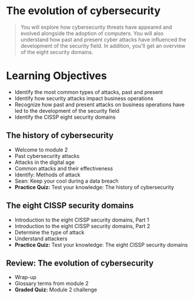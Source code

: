# The evolution of cybersecurity
> You will explore how cybersecurity threats have appeared and evolved alongside the adoption of computers. You will also understand how past and present cyber attacks have influenced the development of the security field. In addition, you'll get an overview of the eight security domains.
# Learning Objectives
- Identify the most common types of attacks, past and present
- Identify how security attacks impact business operations
- Recognize how past and present attacks on business operations have led to the development of the security field
- Identify the CISSP eight security domains
## The history of cybersecurity
- Welcome to module 2
- Past cybersecurity attacks
- Attacks in the digital age
- Common attacks and their effectiveness
- Identify: Methods of attack
- Sean: Keep your cool during a data breach
- **Practice Quiz:** Test your knowledge: The history of cybersecurity
## The eight CISSP security domains
- Introduction to the eight CISSP security domains, Part 1
- Introduction to the eight CISSP security domains, Part 2
- Determine the type of attack
- Understand attackers
- **Practice Quiz:** Test your knowledge: The eight CISSP security domains
## Review: The evolution of cybersecurity
- Wrap-up
- Glossary terms from module 2
- **Graded Quiz:** Module 2 challenge
